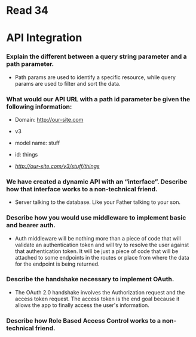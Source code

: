 # Read 34

# API Integration

### Explain the different between a query string parameter and a path parameter.

- Path params are used to identify a specific resource, while query params are used to filter and sort the data.

### What would our API URL with a path id parameter be given the following information:

- Domain: http://our-site.com
- v3
- model name: stuff
- id: things

- *http://our-site.com/v3/stuff/things*

### We have created a dynamic API with an “interface”. Describe how that interface works to a non-technical friend.

- Server talking to the database. Like your Father talking to your son.

### Describe how you would use middleware to implement basic and bearer auth.

- Auth middleware will be nothing more than a piece of code that will validate an authentication token and will try to resolve the user against that authentication token. It will be just a piece of code that will be attached to some endpoints in the routes or place from where the data for the endpoint is being returned.

### Describe the handshake necessary to implement OAuth.

- The OAuth 2.0 handshake involves the Authorization request and the access token request. The access token is the end goal because it allows the app to finally access the user's information.

### Describe how Role Based Access Control works to a non-technical friend.
